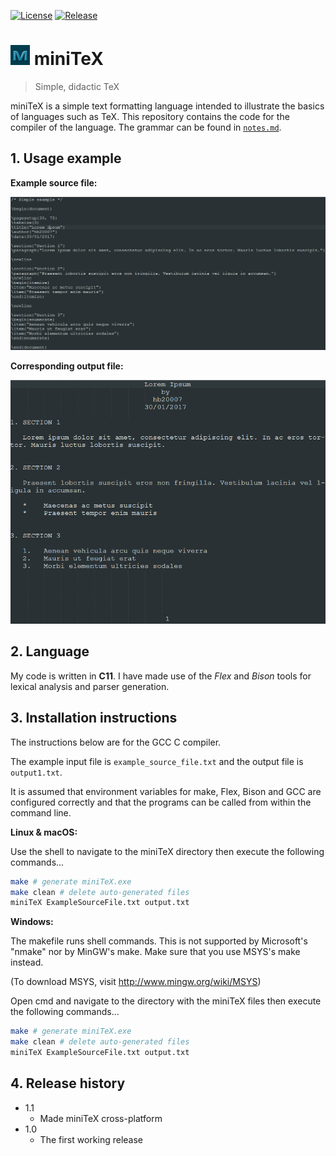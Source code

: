 [![License](https://img.shields.io/badge/license-MIT-blue.svg)](https://github.com/hb20007/cpp-programs/blob/master/LICENSE.md)
[![Release](https://img.shields.io/github/release/hb20007/miniTeX.svg)](https://github.com/hb20007/miniTeX/releases/latest)

# ![miniTeX Icon](resources/miniTeXicon.png) miniTeX

> Simple, didactic TeX

miniTeX is a simple text formatting language intended to illustrate the basics of languages such as TeX. This repository contains the code for the compiler of the language. The grammar can be found in [`notes.md`](/notes.md).

## 1. Usage example

**Example source file:**

![Example source file screenshot](examples/example_source_screenshot.png)

**Corresponding output file:**

![Example output screenshot](examples/example_output_screenshot.png)

## 2. Language

My code is written in **C11**. I have made use of the _Flex_ and _Bison_ tools for lexical analysis and parser generation.

## 3. Installation instructions

The instructions below are for the GCC C compiler.

The example input file is `example_source_file.txt` and the output file is `output1.txt`.

It is assumed that environment variables for make, Flex, Bison and GCC are configured correctly and that the programs can be called from within the command line.

**Linux & macOS:**

Use the shell to navigate to the miniTeX directory then execute the following commands...

```sh
make # generate miniTeX.exe
make clean # delete auto-generated files
miniTeX ExampleSourceFile.txt output.txt
```

**Windows:**

The makefile runs shell commands. This is not supported by Microsoft's "nmake" nor by MinGW's make. Make sure that you use MSYS's make instead.

(To download MSYS, visit http://www.mingw.org/wiki/MSYS)

Open cmd and navigate to the directory with the miniTeX files then execute the following commands...

```sh
make # generate miniTeX.exe
make clean # delete auto-generated files
miniTeX ExampleSourceFile.txt output.txt
```

## 4. Release history

* 1.1
  * Made miniTeX cross-platform
* 1.0
  * The first working release
